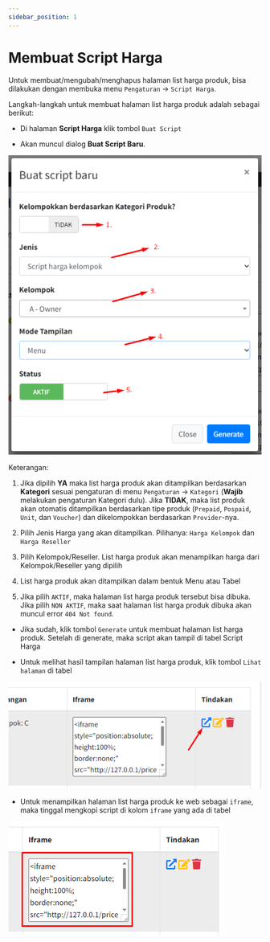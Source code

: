 ```yaml
---
sidebar_position: 1
---
```


# Membuat Script Harga

Untuk membuat/mengubah/menghapus halaman list harga produk, bisa dilakukan dengan membuka menu `Pengaturan` → `Script Harga`.

Langkah-langkah untuk membuat halaman list harga produk adalah sebagai berikut:

- Di halaman **Script Harga** klik tombol `Buat Script`

- Akan muncul dialog **Buat Script Baru**.

![Halaman Buat Script Baru](/img/ug/buat-script-harga.png)

Keterangan:

1. Jika dipilih **YA** maka list harga produk akan ditampilkan berdasarkan **Kategori** sesuai pengaturan di menu `Pengaturan` → `Kategori` (**Wajib** melakukan pengaturan Kategori dulu). Jika **TIDAK**, maka list produk akan otomatis ditampilkan berdasarkan tipe produk (`Prepaid`, `Pospaid`, `Unit`, dan `Voucher`) dan dikelompokkan berdasarkan `Provider`-nya.

2. Pilih Jenis Harga yang akan ditampilkan. Pilihanya: `Harga Kelompok` dan `Harga Reseller`

3. Pilih Kelompok/Reseller. List harga produk akan menampilkan harga dari Kelompok/Reseller yang dipilih

4. List harga produk akan ditampilkan dalam bentuk Menu atau Tabel

5. Jika pilih `AKTIF`, maka halaman list harga produk tersebut bisa dibuka. Jika pilih `NON AKTIF`, maka saat halaman list harga produk dibuka akan muncul error `404 Not found`.

- Jika sudah, klik tombol `Generate` untuk membuat halaman list harga produk. Setelah di generate, maka script akan tampil di tabel Script Harga

- Untuk melihat hasil tampilan halaman list harga produk, klik tombol `Lihat halaman` di tabel

![Halaman Buat Script Baru](/img/ug/lihat-halaman-harga.png)

- Untuk menampilkan halaman list harga produk ke web sebagai `iframe`, maka tinggal mengkopi script di kolom `iframe` yang ada di tabel

![Halaman Buat Script Baru](/img/ug/copy-iframe.png)
